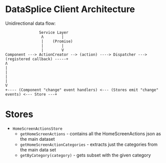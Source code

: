 # DataSplice Client Architecture

Unidirectional data flow:

```
               Service Layer
                Ʌ        |
                |    (Promise)
                |        |
                |        V
Component ---> ActionCreator --> (action) ----> Dispatcher ---> (registered callback) -----+
Ʌ                                                                                          |
|                                                                                          |
|                                                                                          V
+---- (Component "change" event handlers) <--- (Stores emit "change" events) <--- Store ---+
```

# Stores

- `HomeScreenActionsStore`
  - `getHomeScreenActions` - contains all the HomeScreenActions json as the main dataset
  - `getHomeScreenActionCategories` - extracts just the categories from the main data set
  - `getByCategory(category)` - gets subset with the given category
